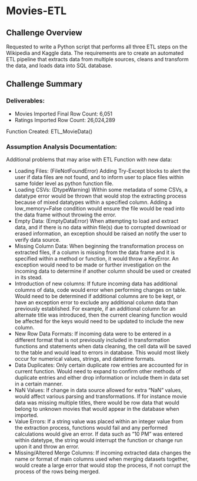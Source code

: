 # Movies-ETL

## Challenge Overview 
Requested to write a Python script that performs all three ETL steps on the Wikipedia and Kaggle data. The requirements are to create an automated ETL pipeline that extracts data from multiple sources, cleans and transform the data, and loads data into SQL database. 

## Challenge Summary 

### Deliverables:
 - Movies Imported Final Row Count: 6,051
  - Ratings Imported Row Count: 26,024,289
  
Function Created: ETL_MovieData()

### Assumption Analysis Documentation: 
Additional problems that may arise with ETL Function with new data: 
 - Loading Files: (FileNotFoundError) Adding Try-Except blocks to alert the user if data files are not found, and to inform user to place files within same folder level as python function file. 
 - Loading CSVs: (DtypeWarning) Within some metadata of some CSVs, a datatype error would be thrown that would stop the extracting process because of mixed datatypes within a specified column. Adding a low_memory=False condition would ensure the file would be read into the data frame without throwing the error. 
 - Empty Data: (EmptyDataError) When attempting to load and extract data, and if there is no data within file(s) due to corrupted download or erased information, an exception should be raised an notify the user to verify data source. 
 - Missing Column Data: When beginning the transformation process on extracted files, if a column is missing from the data frame and it is specified within a method or function, it would throw a KeyError. An exception would need to be made or further investigation on the incoming data to determine if another column should be used or created in its stead. 
 - Introduction of new columns: If future incoming data has additional columns of data, code would error when performing changes on table. Would need to be determined if additional columns are to be kept, or have an exception error to exclude any additional column data than previously established. For example, if an additional column for an alternate title was introduced, then the current cleaning function would be affected for the keys would need to be updated to include the new column. 
 - New Row Data Formats: If incoming data were to be entered in a different format that is not previously included in transformation functions and statements when data cleaning, the cell data will be saved to the table and would lead to errors in database. This would most likely occur for numerical values, strings, and datetime formats. 
 - Data Duplicates: Only certain duplicate row entries are accounted for in current function. Would need to expand to confirm other methods of duplicate entries and either drop information or include them in data set in a certain manner. 
 - NaN Values: If change in data source allowed for extra “NaN” values, would affect various parsing and transformations. If for instance movie data was missing multiple titles, there would be row data that would belong to unknown movies that would appear in the database when imported. 
 - Value Errors: If a string value was placed within an integer value from the extraction process, functions would fail and any performed calculations would give an error. If data such as “10 PM” was entered within datetype, the string would interrupt the function or change run upon it and throw an error. 
 - Missing/Altered Merge Columns: If incoming extracted data changes the name or format of main columns used when merging datasets together, would create a large error that would stop the process, if not corrupt the process of the rows being merged.  
